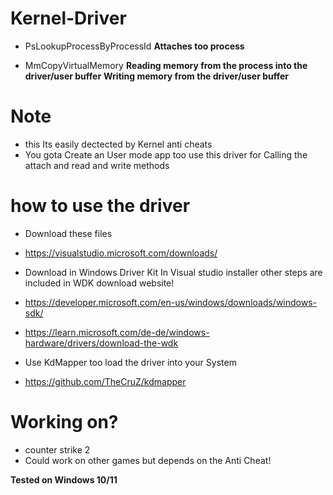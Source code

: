 # Kernel-Driver
- PsLookupProcessByProcessId
**Attaches too process**

- MmCopyVirtualMemory
**Reading memory from the  process into the driver/user buffer**
**Writing memory from the driver/user buffer**



# Note
- this Its easily dectected by Kernel anti cheats
- You gota Create an User mode app too use this driver for Calling the attach and read and write methods


# how to use the driver
- Download these files

- https://visualstudio.microsoft.com/downloads/
- Download in Windows Driver Kit In Visual studio installer other steps are included in WDK download website!
- https://developer.microsoft.com/en-us/windows/downloads/windows-sdk/
- https://learn.microsoft.com/de-de/windows-hardware/drivers/download-the-wdk
- Use KdMapper too load the driver into your System
- https://github.com/TheCruZ/kdmapper

# Working on?
- counter strike 2
- Could work on other games but depends on the Anti Cheat!

**Tested on Windows 10/11**
